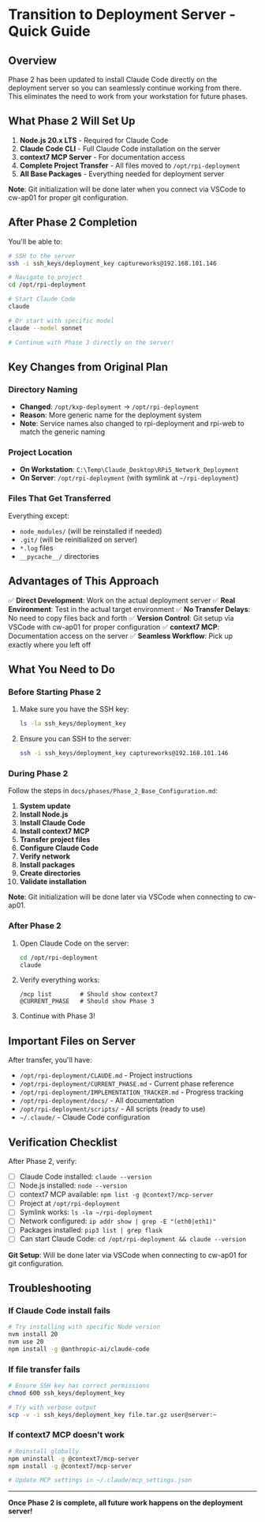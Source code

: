 # Transition to Deployment Server - Quick Guide

## Overview

Phase 2 has been updated to install Claude Code directly on the deployment server so you can seamlessly continue working from there. This eliminates the need to work from your workstation for future phases.

## What Phase 2 Will Set Up

1. **Node.js 20.x LTS** - Required for Claude Code
2. **Claude Code CLI** - Full Claude Code installation on the server
3. **context7 MCP Server** - For documentation access
4. **Complete Project Transfer** - All files moved to `/opt/rpi-deployment`
5. **All Base Packages** - Everything needed for deployment server

**Note**: Git initialization will be done later when you connect via VSCode to cw-ap01 for proper git configuration.

## After Phase 2 Completion

You'll be able to:

```bash
# SSH to the server
ssh -i ssh_keys/deployment_key captureworks@192.168.101.146

# Navigate to project
cd /opt/rpi-deployment

# Start Claude Code
claude

# Or start with specific model
claude --model sonnet

# Continue with Phase 3 directly on the server!
```

## Key Changes from Original Plan

### Directory Naming
- **Changed**: `/opt/kxp-deployment` → `/opt/rpi-deployment`
- **Reason**: More generic name for the deployment system
- **Note**: Service names also changed to rpi-deployment and rpi-web to match the generic naming

### Project Location
- **On Workstation**: `C:\Temp\Claude_Desktop\RPi5_Network_Deployment`
- **On Server**: `/opt/rpi-deployment` (with symlink at `~/rpi-deployment`)

### Files That Get Transferred

Everything except:
- `node_modules/` (will be reinstalled if needed)
- `.git/` (will be reinitialized on server)
- `*.log` files
- `__pycache__/` directories

## Advantages of This Approach

✅ **Direct Development**: Work on the actual deployment server
✅ **Real Environment**: Test in the actual target environment
✅ **No Transfer Delays**: No need to copy files back and forth
✅ **Version Control**: Git setup via VSCode with cw-ap01 for proper configuration
✅ **context7 MCP**: Documentation access on the server
✅ **Seamless Workflow**: Pick up exactly where you left off

## What You Need to Do

### Before Starting Phase 2

1. Make sure you have the SSH key:
   ```bash
   ls -la ssh_keys/deployment_key
   ```

2. Ensure you can SSH to the server:
   ```bash
   ssh -i ssh_keys/deployment_key captureworks@192.168.101.146
   ```

### During Phase 2

Follow the steps in `docs/phases/Phase_2_Base_Configuration.md`:

1. **System update**
2. **Install Node.js**
3. **Install Claude Code**
4. **Install context7 MCP**
5. **Transfer project files**
6. **Configure Claude Code**
7. **Verify network**
8. **Install packages**
9. **Create directories**
10. **Validate installation**

**Note**: Git initialization will be done later via VSCode when connecting to cw-ap01.

### After Phase 2

1. Open Claude Code on the server:
   ```bash
   cd /opt/rpi-deployment
   claude
   ```

2. Verify everything works:
   ```
   /mcp list        # Should show context7
   @CURRENT_PHASE   # Should show Phase 3
   ```

3. Continue with Phase 3!

## Important Files on Server

After transfer, you'll have:

- `/opt/rpi-deployment/CLAUDE.md` - Project instructions
- `/opt/rpi-deployment/CURRENT_PHASE.md` - Current phase reference
- `/opt/rpi-deployment/IMPLEMENTATION_TRACKER.md` - Progress tracking
- `/opt/rpi-deployment/docs/` - All documentation
- `/opt/rpi-deployment/scripts/` - All scripts (ready to use)
- `~/.claude/` - Claude Code configuration

## Verification Checklist

After Phase 2, verify:

- [ ] Claude Code installed: `claude --version`
- [ ] Node.js installed: `node --version`
- [ ] context7 MCP available: `npm list -g @context7/mcp-server`
- [ ] Project at `/opt/rpi-deployment`
- [ ] Symlink works: `ls -la ~/rpi-deployment`
- [ ] Network configured: `ip addr show | grep -E "(eth0|eth1)"`
- [ ] Packages installed: `pip3 list | grep flask`
- [ ] Can start Claude Code: `cd /opt/rpi-deployment && claude --version`

**Git Setup**: Will be done later via VSCode when connecting to cw-ap01 for git configuration.

## Troubleshooting

### If Claude Code install fails
```bash
# Try installing with specific Node version
nvm install 20
nvm use 20
npm install -g @anthropic-ai/claude-code
```

### If file transfer fails
```bash
# Ensure SSH key has correct permissions
chmod 600 ssh_keys/deployment_key

# Try with verbose output
scp -v -i ssh_keys/deployment_key file.tar.gz user@server:~
```

### If context7 MCP doesn't work
```bash
# Reinstall globally
npm uninstall -g @context7/mcp-server
npm install -g @context7/mcp-server

# Update MCP settings in ~/.claude/mcp_settings.json
```

---

**Once Phase 2 is complete, all future work happens on the deployment server!**
